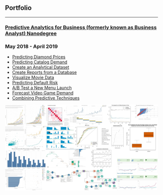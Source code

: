 ## Portfolio
---

### [Predictive Analytics for Business (formerly known as Business Analyst) Nanodegree](https://github.com/singminhong/Predictive-Analytics-for-Business-Nanodegree)
### May 2018 - April 2019

- [Predicting Diamond Prices](https://github.com/singminhong/Predictive-Analytics-for-Business-Nanodegree/tree/master/1_Problem-Solving-with-Analytics/1.1_Predicting-Diamond-Prices.pdf)
- [Predicting Catalog Demand](https://github.com/singminhong/Predictive-Analytics-for-Business-Nanodegree/tree/master/1_Problem-Solving-with-Analytics/1.2_Predicting-Catalog-Demand.pdf)
- [Create an Analytical Dataset](https://github.com/singminhong/Predictive-Analytics-for-Business-Nanodegree/tree/master/2_Data-Wrangling/2.1_Create-an-Analytical-Dataset.pdf)
- [Create Reports from a Database](https://github.com/singminhong/Predictive-Analytics-for-Business-Nanodegree/tree/master/2_Data-Wrangling/2.2_Create-Reports-from-a-Database.zip)
- [Visualize Movie Data](https://github.com/singminhong/Predictive-Analytics-for-Business-Nanodegree/tree/master/3_Data-Visualization/3.1_Visualize-Movie-Data.pdf)
- [Predicting Default Risk](https://github.com/singminhong/Predictive-Analytics-for-Business-Nanodegree/tree/master/4_Classification-Models/4.1_Predicting-Default-Risk.pdf)
- [A/B Test a New Menu Launch](https://github.com/singminhong/Predictive-Analytics-for-Business-Nanodegree/tree/master/5_AB-Testing/5.1_AB-Test-a-New-Menu-Launch.pdf)
- [Forecast Video Game Demand](https://github.com/singminhong/Predictive-Analytics-for-Business-Nanodegree/tree/master/6_Time-Series-Forecasting/6.1_Forecast-Video-Game-Demand.pdf)
- [Combining Predictive Techniques](https://github.com/singminhong/Predictive-Analytics-for-Business-Nanodegree/tree/master/7_Segmentation-and-Clustering/7.1_Combining-Predictive-Techniques.pdf)

<img src="images/Summary.jpg?raw=true"/>

<!--
### Category Name 2

- [Project 1 Title](http://example.com/)
- [Project 2 Title](http://example.com/)
- [Project 3 Title](http://example.com/)
- [Project 4 Title](http://example.com/)
- [Project 5 Title](http://example.com/)

---
---
-->
